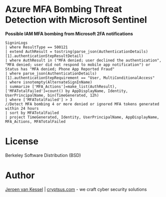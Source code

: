 # Azure MFA Bombing Threat Detection with Microsoft Sentinel

**Possible IAM MFA bombing from Microsoft 2FA notifications**

```
SigninLogs
| where ResultType == 500121
| extend AuthResult = tostring(parse_json(AuthenticationDetails)[1].authenticationStepResultDetail)
| where AuthResult in ("MFA denied; user declined the authentication", "MFA denied; user did not respond to mobile app notification") or Status has "MFA denied; Phone App Reported Fraud"
| where parse_json(AuthenticationDetails)[1].authenticationStepRequirement == "User, MultiConditionalAccess"
| where isnotempty(AlternateSignInName)
| summarize ['MFA_Actions']=make_list(AuthResult), ['MFATotalFailed']=count() by AppDisplayName, Identity, UserPrincipalName, bin(TimeGenerated, 12h)
| where ['MFATotalFailed'] > 3
//Detect MFA bombing 4 or more denied or ignored MFA tokens generated within 24 hours
| sort by MFATotalFailed
| project TimeGenerated, Identity, UserPrincipalName, AppDisplayName, MFA_Actions, MFATotalFailed
```

# License
Berkeley Software Distribution (BSD)

# Author
[Jeroen van Kessel](https://twitter.com/jeroenvkessel) | [cryptsus.com](https://cryptsus.com) - we craft cyber security solutions
